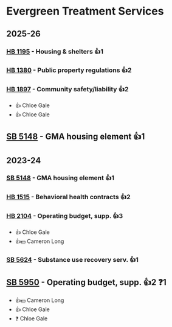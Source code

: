 # Evergreen Treatment Services
## 2025-26

### [HB 1195](/bill/2025-26/hb/1195/) - Housing & shelters 👍1  

### [HB 1380](/bill/2025-26/hb/1380/) - Public property regulations 👍2  

### [HB 1897](/bill/2025-26/hb/1897/) - Community safety/liability 👍2  
* 👍 Chloe Gale
* 👍 Chloe Gale

## [SB 5148](/bill/2025-26/sb/5148/) - GMA housing element 👍1  

## 2023-24

### [SB 5148](/bill/2023-24/sb/5148/) - GMA housing element 👍1  

### [HB 1515](/bill/2023-24/hb/1515/) - Behavioral health contracts 👍2  

### [HB 2104](/bill/2023-24/hb/2104/) - Operating budget, supp. 👍3  
* 👍 Chloe Gale
* 👍💵 Cameron Long

### [SB 5624](/bill/2023-24/sb/5624/) - Substance use recovery serv. 👍1  

## [SB 5950](/bill/2023-24/sb/5950/) - Operating budget, supp. 👍2  ❓1
* 👍💵 Cameron Long
* 👍 Chloe Gale
* ❓ Chloe Gale
